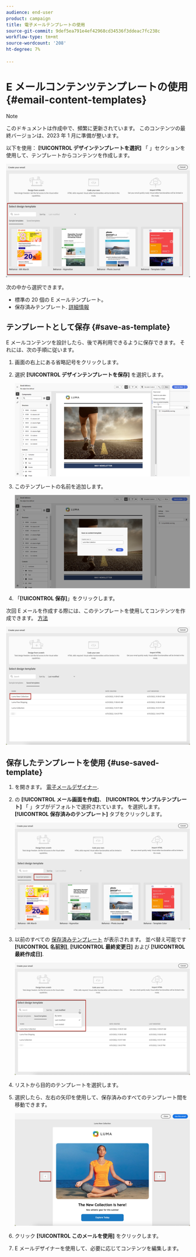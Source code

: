```yaml
---
audience: end-user
product: campaign
title: 電子メールテンプレートの使用
source-git-commit: 9def5ea791e4ef42968cd34536f3ddeac7fc238c
workflow-type: tm+mt
source-wordcount: '208'
ht-degree: 7%

---
```



# E メールコンテンツテンプレートの使用 {#email-content-templates}

>[!NOTE]
>
>このドキュメントは作成中で、頻繁に更新されています。 このコンテンツの最終バージョンは、2023 年 1 月に準備が整います。

以下を使用： **[!UICONTROL デザインテンプレートを選択]** 「 」セクションを使用して、テンプレートからコンテンツを作成します。

![](assets/email_designer-templates.png)

次の中から選択できます。
* 標準の 20 個の E メールテンプレート。
* 保存済みテンプレート. [詳細情報](#save-as-template)

## テンプレートとして保存 {#save-as-template}

E メールコンテンツを設計したら、後で再利用できるように保存できます。 それには、次の手順に従います。

1. 画面の右上にある省略記号をクリックします。

1. 選択 **[!UICONTROL デザインテンプレートを保存]** を選択します。

   ![](assets/email_designer-save-template.png)

1. このテンプレートの名前を追加します。

   ![](assets/email_designer-template-name.png)

1. 「**[!UICONTROL 保存]**」をクリックします。

次回 E メールを作成する際には、このテンプレートを使用してコンテンツを作成できます。 [方法](#use-saved-template)

![](assets/email_designer-saved-template.png)

## 保存したテンプレートを使用 {#use-saved-template}

1. を開きます。 [電子メールデザイナー](create-email-content.md).

1. の **[!UICONTROL メール画面を作成]**、 **[!UICONTROL サンプルテンプレート]** 「 」タブがデフォルトで選択されています。 を選択します。 **[!UICONTROL 保存済みのテンプレート]** タブをクリックします。

   ![](assets/email_designer-saved-templates-tab.png)

1. 以前のすべての [保存済みテンプレート](#save-as-template) が表示されます。 並べ替え可能です **[!UICONTROL 名前別]**, **[!UICONTROL 最終変更日]** および **[!UICONTROL 最終作成日]**.

   ![](assets/email_designer-saved-templates.png)

1. リストから目的のテンプレートを選択します。

1. 選択したら、左右の矢印を使用して、保存済みのすべてのテンプレート間を移動できます。

   ![](assets/email_designer-saved-templates-navigate.png)

1. クリック **[!UICONTROL このメールを使用]** をクリックします。

1. E メールデザイナーを使用して、必要に応じてコンテンツを編集します。
